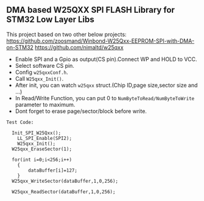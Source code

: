 ## DMA based W25QXX SPI FLASH Library for STM32 Low Layer Libs

This project based on two other below projects:
https://github.com/zoosmand/Winbond-W25Qxx-EEPROM-SPI-with-DMA-on-STM32
https://github.com/nimaltd/w25qxx

* Enable SPI and a Gpio as output(CS pin).Connect WP and HOLD to VCC.
* Select software CS pin.
* Config `w25qxxConf.h`.
* Call `W25qxx_Init()`. 
* After init, you can watch `w25qxx` struct.(Chip ID,page size,sector size and ...)
* In Read/Write Function, you can put 0 to `NumByteToRead/NumByteToWrite` parameter to maximum.
* Dont forget to erase page/sector/block before write.


```
Test Code:

  Init_SPI_W25Qxx();
	LL_SPI_Enable(SPI2);
	W25qxx_Init();
  W25qxx_EraseSector(1);
  
  for(int i=0;i<256;i++)
	{
		dataBuffer[i]=127;
	}	
  W25qxx_WriteSector(dataBuffer,1,0,256);
  
  W25qxx_ReadSector(dataBuffer,1,0,256);
```
